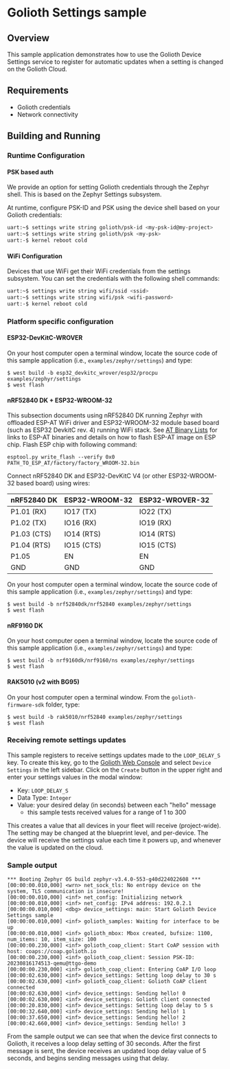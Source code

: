 # Golioth Settings sample

## Overview

This sample application demonstrates how to use the Golioth Device
Settings service to register for automatic updates when a setting is
changed on the Golioth Cloud.

## Requirements

* Golioth credentials
* Network connectivity

## Building and Running

### Runtime Configuration

#### PSK based auth

We provide an option for setting Golioth credentials through the Zephyr
shell. This is based on the Zephyr Settings subsystem.

At runtime, configure PSK-ID and PSK using the device shell based on your
Golioth credentials:

```sh
uart:~$ settings write string golioth/psk-id <my-psk-id@my-project>
uart:~$ settings write string golioth/psk <my-psk>
uart:-$ kernel reboot cold
```

#### WiFi Configuration

Devices that use WiFi get their WiFi credentials from the settings subsystem.
You can set the credentials with the following shell commands:

```sh
uart:~$ settings write string wifi/ssid <ssid>
uart:~$ settings write string wifi/psk <wifi-password>
uart:-$ kernel reboot cold
```

### Platform specific configuration

#### ESP32-DevKitC-WROVER

On your host computer open a terminal window, locate the source code of
this sample application (i.e., `examples/zephyr/settings`) and type:

```console
$ west build -b esp32_devkitc_wrover/esp32/procpu examples/zephyr/settings
$ west flash
```

#### nRF52840 DK + ESP32-WROOM-32

This subsection documents using nRF52840 DK running Zephyr with
offloaded ESP-AT WiFi driver and ESP32-WROOM-32 module based board (such
as ESP32 DevkitC rev. 4) running WiFi stack. See [AT Binary
Lists](https://docs.espressif.com/projects/esp-at/en/latest/AT_Binary_Lists/index.html)
for links to ESP-AT binaries and details on how to flash ESP-AT image on
ESP chip. Flash ESP chip with following command:

```console
esptool.py write_flash --verify 0x0 PATH_TO_ESP_AT/factory/factory_WROOM-32.bin
```

Connect nRF52840 DK and ESP32-DevKitC V4 (or other ESP32-WROOM-32 based
board) using wires:

  | nRF52840 DK | ESP32-WROOM-32  | ESP32-WROVER-32 |
  | ----------- | --------------- | ----------------|
  | P1.01 (RX)  | IO17 (TX)       | IO22 (TX)       |
  | P1.02 (TX)  | IO16 (RX)       | IO19 (RX)       |
  | P1.03 (CTS) | IO14 (RTS)      | IO14 (RTS)      |
  | P1.04 (RTS) | IO15 (CTS)      | IO15 (CTS)      |
  | P1.05       | EN              | EN              |
  | GND         | GND             | GND             |

On your host computer open a terminal window, locate the source code of
this sample application (i.e., `examples/zephyr/settings`) and type:

```console
$ west build -b nrf52840dk/nrf52840 examples/zephyr/settings
$ west flash
```

#### nRF9160 DK

On your host computer open a terminal window, locate the source code of
this sample application (i.e., `examples/zephyr/settings`) and type:

```console
$ west build -b nrf9160dk/nrf9160/ns examples/zephyr/settings
$ west flash
```

#### RAK5010 (v2 with BG95)

On your host computer open a terminal window. From the
`golioth-firmware-sdk` folder, type:

```console
$ west build -b rak5010/nrf52840 examples/zephyr/settings
$ west flash
```

### Receiving remote settings updates

This sample registers to receive settings updates made to the
`LOOP_DELAY_S` key. To create this key, go to the [Golioth Web
Console](https://console.golioth.io) and select `Device Settings` in the
left sidebar. Click on the `Create` button in the upper right and enter
your settings values in the modal window:

* Key: `LOOP_DELAY_S`
* Data Type: `Integer`
* Value: your desired delay (in seconds) between each "hello" message
  * this sample tests received values for a range of 1 to 300

This creates a value that all devices in your fleet will receive
(project-wide). The setting may be changed at the
blueprint level, and per-device. The device will receive the settings
value each time it powers up, and whenever the value is updated on the
cloud.

### Sample output

```console
*** Booting Zephyr OS build zephyr-v3.4.0-553-g40d224022608 ***
[00:00:00.010,000] <wrn> net_sock_tls: No entropy device on the system, TLS communication is insecure!
[00:00:00.010,000] <inf> net_config: Initializing network
[00:00:00.010,000] <inf> net_config: IPv4 address: 192.0.2.1
[00:00:00.010,000] <dbg> device_settings: main: Start Golioth Device Settings sample
[00:00:00.010,000] <inf> golioth_samples: Waiting for interface to be up
[00:00:00.010,000] <inf> golioth_mbox: Mbox created, bufsize: 1100, num_items: 10, item_size: 100
[00:00:00.230,000] <inf> golioth_coap_client: Start CoAP session with host: coaps://coap.golioth.io
[00:00:00.230,000] <inf> golioth_coap_client: Session PSK-ID: 20230816174513-qemu@ttgo-demo
[00:00:00.230,000] <inf> golioth_coap_client: Entering CoAP I/O loop
[00:00:02.630,000] <inf> device_settings: Setting loop delay to 30 s
[00:00:02.630,000] <inf> golioth_coap_client: Golioth CoAP client connected
[00:00:02.630,000] <inf> device_settings: Sending hello! 0
[00:00:02.630,000] <inf> device_settings: Golioth client connected
[00:00:20.830,000] <inf> device_settings: Setting loop delay to 5 s
[00:00:32.640,000] <inf> device_settings: Sending hello! 1
[00:00:37.650,000] <inf> device_settings: Sending hello! 2
[00:00:42.660,000] <inf> device_settings: Sending hello! 3
```

From the sample output we can see that when the device first connects to
Golioth, it receives a loop delay setting of 30 seconds. After the first
message is sent, the device receives an updated loop delay value of 5
seconds, and begins sending messages using that delay.
